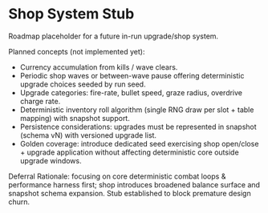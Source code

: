 # Shop System Stub

Roadmap placeholder for a future in-run upgrade/shop system.

Planned concepts (not implemented yet):

- Currency accumulation from kills / wave clears.
- Periodic shop waves or between-wave pause offering deterministic upgrade choices seeded by run seed.
- Upgrade categories: fire-rate, bullet speed, graze radius, overdrive charge rate.
- Deterministic inventory roll algorithm (single RNG draw per slot + table mapping) with snapshot support.
- Persistence considerations: upgrades must be represented in snapshot (schema vN) with versioned upgrade list.
- Golden coverage: introduce dedicated seed exercising shop open/close + upgrade application without affecting deterministic core outside upgrade windows.

Deferral Rationale: focusing on core deterministic combat loops & performance harness first; shop introduces broadened balance surface and snapshot schema expansion. Stub established to block premature design churn.
